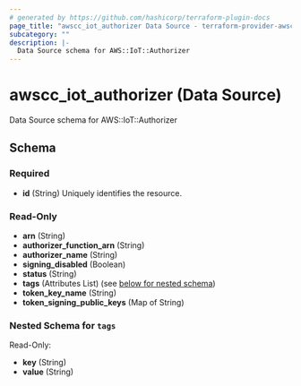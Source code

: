 ```yaml
---
# generated by https://github.com/hashicorp/terraform-plugin-docs
page_title: "awscc_iot_authorizer Data Source - terraform-provider-awscc"
subcategory: ""
description: |-
  Data Source schema for AWS::IoT::Authorizer
---
```


# awscc_iot_authorizer (Data Source)

Data Source schema for AWS::IoT::Authorizer



<!-- schema generated by tfplugindocs -->
## Schema

### Required

- **id** (String) Uniquely identifies the resource.

### Read-Only

- **arn** (String)
- **authorizer_function_arn** (String)
- **authorizer_name** (String)
- **signing_disabled** (Boolean)
- **status** (String)
- **tags** (Attributes List) (see [below for nested schema](#nestedatt--tags))
- **token_key_name** (String)
- **token_signing_public_keys** (Map of String)

<a id="nestedatt--tags"></a>
### Nested Schema for `tags`

Read-Only:

- **key** (String)
- **value** (String)


